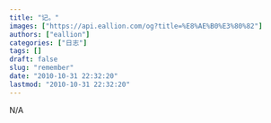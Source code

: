 ```yaml
---
title: "记。"
images: ["https://api.eallion.com/og?title=%E8%AE%B0%E3%80%82"]
authors: ["eallion"]
categories: ["日志"]
tags: []
draft: false
slug: "remember"
date: "2010-10-31 22:32:20"
lastmod: "2010-10-31 22:32:20"
---
```


N/A
